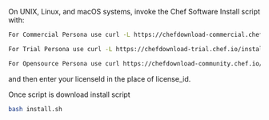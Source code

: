 On UNIX, Linux, and macOS systems, invoke the Chef Software Install script with:

```bash
For Commercial Persona use curl -L https://chefdownload-commercial.chef.io/install.sh?license_id=<YOUR LICENSE ID>

For Trial Persona use curl -L https://chefdownload-trial.chef.io/install.sh

For Opensource Persona use curl https://chefdownload-community.chef.io/install.sh
```

and then enter your licenseId in the place of license_id.

Once script is download install script

```bash
bash install.sh
```
